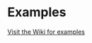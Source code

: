 # Examples

[Visit the Wiki for examples](https://github.com/Arduino-Library-Collection/Engine-Control/wiki)
